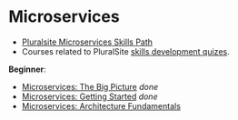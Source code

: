 # Microservices

- [Pluralsite Microservices Skills Path](https://app.pluralsight.com/paths/skill/microservices-architecture)
- Courses related to PluralSite [skills development quizes](https://app.pluralsight.com/channels/details/2331f77c-5d49-4d45-88d1-fa165b178241).

**Beginner**:

- [Microservices: The Big Picture](https://github.com/akiryk/tutorials-learning-lessons/blob/master/Microservices/intro.md) *done*
- [Microservices: Getting Started](https://github.com/akiryk/tutorials-learning-lessons/blob/master/Microservices/getting-started.md) *done*
- [Microservices: Architecture Fundamentals](https://github.com/akiryk/tutorials-learning-lessons/blob/master/Microservices/ms-architecture-fundamentals.md)
